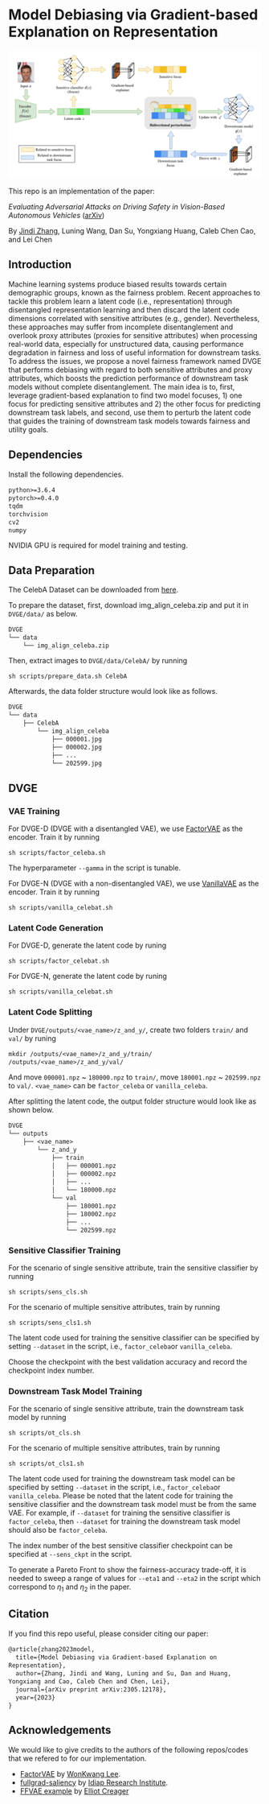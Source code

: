 # Model Debiasing via Gradient-based Explanation on Representation

![framework diagram](https://github.com/DexterJZ/dexterjz.github.io/blob/main/images/dvge.png)

This repo is an implementation of the paper:

*Evaluating Adversarial Attacks on Driving Safety in Vision-Based Autonomous Vehicles* ([arXiv](https://arxiv.org/abs/2305.12178))

By [Jindi Zhang](https://dexterjz.github.io/), Luning Wang, Dan Su, Yongxiang Huang, Caleb Chen Cao, and Lei Chen

## Introduction

Machine learning systems produce biased results towards certain demographic groups, known as the fairness problem. Recent approaches to tackle this problem learn a latent code (i.e., representation) through disentangled representation learning and then discard the latent code dimensions correlated with sensitive attributes (e.g., gender). Nevertheless, these approaches may suffer from incomplete disentanglement and overlook proxy attributes (proxies for sensitive attributes) when processing real-world data, especially for unstructured data, causing performance degradation in fairness and loss of useful information for downstream tasks. To address the issues, we propose a novel fairness framework named DVGE that performs debiasing with regard to both sensitive attributes and proxy attributes, which boosts the prediction performance of downstream task models without complete disentanglement. The main idea is to, first, leverage gradient-based explanation to find two model focuses, 1) one focus for predicting sensitive attributes and 2) the other focus for predicting downstream task labels, and second, use them to perturb the latent code that guides the training of downstream task models towards fairness and utility goals.

## Dependencies

Install the following dependencies.
```
python>=3.6.4
pytorch>=0.4.0
tqdm
torchvision
cv2
numpy
```

NVIDIA GPU is required for model training and testing.

## Data Preparation

The CelebA Dataset can be downloaded from [here](http://mmlab.ie.cuhk.edu.hk/projects/CelebA.html).

To prepare the dataset, first, download img_align_celeba.zip and put it in `DVGE/data/` as below.
```
DVGE
└── data
    └── img_align_celeba.zip
```

Then, extract images to ```DVGE/data/CelebA/``` by running
```
sh scripts/prepare_data.sh CelebA
```

Afterwards, the data folder structure would look like as follows.
```
DVGE
└── data
    ├── CelebA
        └── img_align_celeba
            ├── 000001.jpg
            ├── 000002.jpg
            ├── ...
            └── 202599.jpg
```

## DVGE

### VAE Training

For DVGE-D (DVGE with a disentangled VAE), we use [FactorVAE](http://proceedings.mlr.press/v80/kim18b/kim18b.pdf) as the encoder. Train it by running
```
sh scripts/factor_celeba.sh
```

The hyperparameter `--gamma` in the script is tunable.

For DVGE-N (DVGE with a non-disentangled VAE), we use [VanillaVAE](https://arxiv.org/pdf/1312.6114.pdf) as the encoder. Train it by running
```
sh scripts/vanilla_celebat.sh
```

### Latent Code Generation

For DVGE-D, generate the latent code by runing
```
sh scripts/factor_celebat.sh
```

For DVGE-N, generate the latent code by runing
```
sh scripts/vanilla_celebat.sh
```

### Latent Code Splitting

Under `DVGE/outputs/<vae_name>/z_and_y/`, create two folders `train/` and `val/` by runing
```
mkdir /outputs/<vae_name>/z_and_y/train/ /outputs/<vae_name>/z_and_y/val/
```

And move `000001.npz` ~ `180000.npz` to `train/`, move `180001.npz` ~ `202599.npz` to `val/`. `<vae_name>` can be `factor_celeba` or `vanilla_celeba`.

After splitting the latent code, the output folder structure would look like as shown below.
```
DVGE
└── outputs
    ├── <vae_name>
        └── z_and_y
            ├── train
            │   ├── 000001.npz
            │   ├── 000002.npz
            │   ├── ...
            │   └── 180000.npz
            └── val
                ├── 180001.npz
                ├── 180002.npz
                ├── ...
                └── 202599.npz
```

### Sensitive Classifier Training

For the scenario of single sensitive attribute, train the sensitive classifier by running
```
sh scripts/sens_cls.sh
```

For the scenario of multiple sensitive attributes, train by running
```
sh scripts/sens_cls1.sh
```

The latent code used for training the sensitive classifier can be specified by setting `--dataset` in the script, i.e., `factor_celeba`or `vanilla_celeba`.

Choose the checkpoint with the best validation accuracy and record the checkpoint index number.

### Downstream Task Model Training

For the scenario of single sensitive attribute, train the downstream task model by running
```
sh scripts/ot_cls.sh
```

For the scenario of multiple sensitive attributes, train by running
```
sh scripts/ot_cls1.sh
```

The latent code used for training the downstream task model can be specified by setting `--dataset` in the script, i.e., `factor_celeba`or `vanilla_celeba`. Please be noted that the latent code for training the sensitive classifier and the downstream task model must be from the same VAE. For example, if `--dataset` for training the sensitive classifier is `factor_celeba`, then `--dataset` for training the downstream task model should also be `factor_celeba`.

The index number of the best sensitive classifier checkpoint can be specified at `--sens_ckpt` in the script.

To generate a Pareto Front to show the fairness-accuracy trade-off, it is needed to sweep a range of values for `--eta1` and `--eta2` in the script which correspond to $\eta_{1}$ and $\eta_{2}$ in the paper.

## Citation

If you find this repo useful, please consider citing our paper:
```
@article{zhang2023model,
  title={Model Debiasing via Gradient-based Explanation on Representation},
  author={Zhang, Jindi and Wang, Luning and Su, Dan and Huang, Yongxiang and Cao, Caleb Chen and Chen, Lei},
  journal={arXiv preprint arXiv:2305.12178},
  year={2023}
}
```

## Acknowledgements

We would like to give credits to the authors of the following repos/codes that we refered to for our implementation.
- [FactorVAE](https://github.com/1Konny/FactorVAE) by [WonKwang Lee](https://github.com/1Konny/).
- [fullgrad-saliency](https://github.com/idiap/fullgrad-saliency) by [Idiap Research Institute](https://github.com/idiap).
- [FFVAE example](https://gist.github.com/ecreager/e152782ba8c459009ddcae680b4c7684) by [Elliot Creager](https://www.cs.toronto.edu/~creager/)
